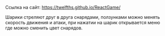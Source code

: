 Ссылка на сайт: https://twelfths.github.io/ReactGame/

Шарики стреляют друг в друга снарядами, ползунками можно менять скорость движения и атаки, при нажатии на шарик открывается меню где можно сменить цвет снарядов.
